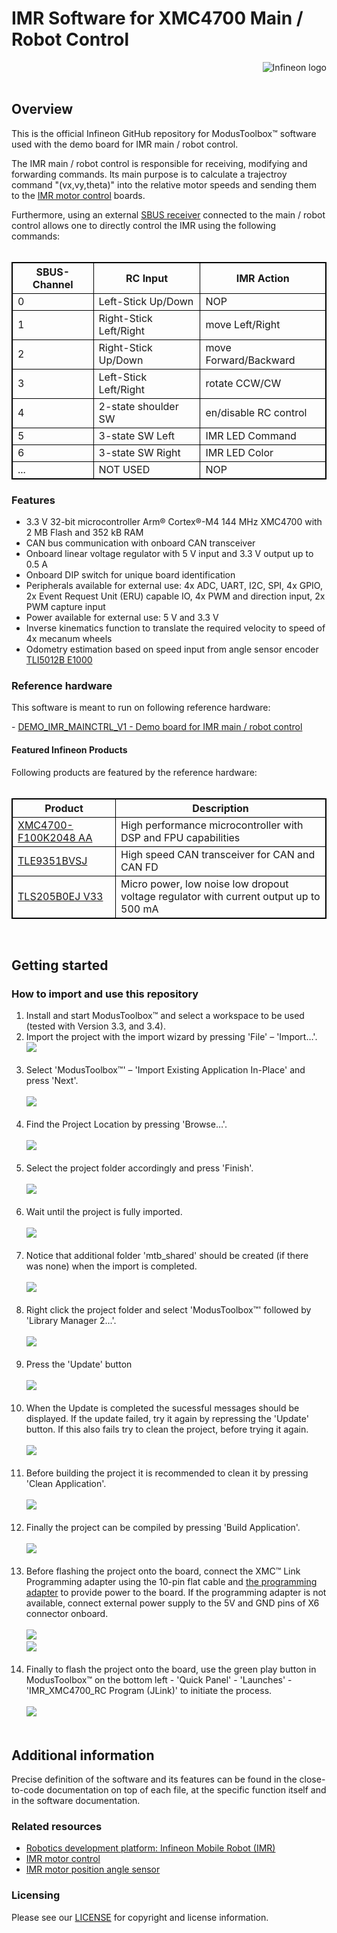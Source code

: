<!--
SPDX-FileCopyrightText: Copyright (c) 2024 Infineon Technologies AG
SPDX-License-Identifier: MIT
-->

# IMR Software for XMC4700 Main / Robot Control 

<a href="https://www.infineon.com">
<img src="./assets/images/Logo.svg" align="right" alt="Infineon logo">
</a>
<br>
<br>

## Overview

<p>This is the official Infineon GitHub repository for ModusToolbox™ software used with the demo board for IMR main / robot control.</p>
<p>The IMR main / robot control is responsible for receiving, modifying and  forwarding commands. Its main purpose is to calculate a trajectroy command "(vx,vy,theta)" into the relative motor speeds and sending them to the <a href="https://github.com/Infineon/IMR_IMD701_MC">IMR motor control</a> boards.</p>

<p>Furthermore, using an external <a href="https://www.frsky-rc.com/product/xm-plus/">SBUS receiver</a> connected to the main / robot control allows one to directly control the IMR using the following commands:
<br>
<br>
<style>
table, th, td {
  border:1px solid black;
}
</style>

<table style="width:100%">
  <tr>
    <th>SBUS-Channel</th>
    <th>RC Input</th>
    <th>IMR Action</th>
  </tr>
  <tr>
    <td>0</td>
    <td>Left-Stick Up/Down</td>
    <td>NOP</td>
  </tr>
  <tr>
    <td>1</td>
    <td>Right-Stick Left/Right</td>
    <td>move Left/Right</td>
  </tr>
  <tr>
    <td>2</td>
    <td>Right-Stick Up/Down</td>
    <td>move Forward/Backward</td>
  </tr>
  <tr>
    <td>3</td>
    <td>Left-Stick Left/Right</td>
    <td>rotate CCW/CW</td>
  </tr>
  <tr>
    <td>4</td>
    <td>2-state shoulder SW</td>
    <td>en/disable RC control</td>
  </tr>
  <tr>
    <td>5</td>
    <td>3-state SW Left</td>
    <td>IMR LED Command</td>
  </tr>
  <tr>
    <td>6</td>
    <td>3-state SW Right</td>
    <td>IMR LED Color</td>
  </tr>
  <tr>
    <td>...</td>
    <td>NOT USED</td>
    <td>NOP</td>
  </tr>
</table>
</p>

### Features

- 3.3 V 32-bit microcontroller Arm® Cortex®-M4 144 MHz XMC4700 with 2 MB Flash and 352 kB RAM
- CAN bus communication with onboard CAN transceiver
- Onboard linear voltage regulator with 5 V input and 3.3 V output up to 0.5 A
- Onboard DIP switch for unique board identification
- Peripherals available for external use: 4x ADC, UART, I2C, SPI, 4x GPIO, 2x Event Request Unit (ERU) capable IO, 4x PWM and direction input, 2x PWM capture input
- Power available for external use: 5 V and 3.3 V
- Inverse kinematics function to translate the required velocity to speed of 4x mecanum wheels
- Odometry estimation based on speed input from angle sensor encoder <a href="https://www.infineon.com/cms/en/product/sensor/magnetic-sensors/magnetic-position-sensors/angle-sensors/tli5012b-e1000/">TLI5012B E1000</a>

### Reference hardware

<p>This software is meant to run on following reference hardware:</p>
- <a href="https://www.infineon.com/cms/en/product/evaluation-boards/demo_imr_mainctrl_v1/">DEMO_IMR_MAINCTRL_V1 - Demo board for IMR main / robot control</a>

#### Featured Infineon Products 
<p>Following products are featured by the reference hardware:
<br>
<br>
<table style="width:100%">
  <tr>
    <th>Product</th>
    <th>Description</th>
  </tr>
  <tr>
    <td><a href="https://www.infineon.com/cms/en/product/microcontroller/32-bit-industrial-microcontroller-based-on-arm-cortex-m/32-bit-xmc4000-industrial-microcontroller-arm-cortex-m4/xmc4700-f100k2048-aa/">XMC4700-F100K2048 AA</a></td>
    <td>High performance microcontroller with DSP and FPU capabilities</td>
  </tr>
  <tr>
    <td><a href="https://www.infineon.com/cms/en/product/transceivers/automotive-transceiver/automotive-can-transceivers/tle9351bvsj/">TLE9351BVSJ</a></td>
    <td>High speed CAN transceiver for CAN and CAN FD</td>
  </tr>
  <tr>
    <td><a href="https://www.infineon.com/cms/en/product/power/power-supply-ics/linear-voltage-regulators-for-automotive-applications/tls205b0ej-v33/?redirId=292125">TLS205B0EJ V33</a></td>
    <td>Micro power, low noise low dropout voltage regulator with current output up to 500 mA</td>
  </tr>
</table>
</p>
<br>

## Getting started

### How to import and use this repository
<ol>
<li> Install and start ModusToolbox™ and select a workspace to be used (tested with Version 3.3, and 3.4).
<li> Import the project with the import wizard by pressing 'File' – 'Import…'. <br>
    <picture>
        <img src="./assets/images/MTB_Import_1.png">
    </picture>
    <br>
    &nbsp;
</li>
<li> Select 'ModusToolbox™' – 'Import Existing Application In-Place' and press 'Next'. <br><br>
    <picture>
        <img src="./assets/images/MTB_Import_2.png">
    </picture>
    <br>
    &nbsp;
</li>
<li> Find the Project Location by pressing 'Browse…'. <br><br>
    <picture>
        <img src="./assets/images/MTB_Import_3.png" >
    </picture>
    <br>
    &nbsp;
</li>
<li> Select the project folder accordingly and press 'Finish'. <br><br>
    <picture>
        <img src="./assets/images/MTB_Import_4.png">
    </picture>
    <br>
    &nbsp;
</li>
<li> Wait until the project is fully imported. <br><br>
    <picture>
        <img src="./assets/images/MTB_Import_5.png">
    </picture>
    <br>
    &nbsp;
</li>
<li> Notice that additional folder 'mtb_shared' should be created (if there was none) when the import is completed. <br><br>
    <picture>
        <img src="./assets/images/MTB_Import_6.png">
    </picture>
    <br>
    &nbsp;
</li>
<li> Right click the project folder and select 'ModusToolbox™' followed by 'Library Manager 2...'. <br><br>
    <picture>
        <img src="./assets/images/MTB_Import_7.png">
    </picture>
    <br>
    &nbsp;
</li>
<li> Press the 'Update' button <br><br>
    <picture>
        <img src="./assets/images/MTB_Import_8.png">
    </picture>
    <br>
    &nbsp;
</li>
<li> When the Update is completed the sucessful messages should be displayed. If the update failed, try it again by repressing the 'Update' button. If this also fails try to clean the project, before trying it again. <br><br>
    <picture>
        <img src="./assets/images/MTB_Import_9.png">
    </picture>
    <br>
    &nbsp;
</li>
<li> Before building the project it is recommended to clean it by pressing 'Clean Application'. <br><br>
    <picture>
        <img src="./assets/images/MTB_Import_10.png">
    </picture>
    <br>
    &nbsp;
</li>
<li> Finally the project can be compiled by pressing 'Build Application'. <br><br>
    <picture>
        <img src="./assets/images/MTB_Import_11.png">
    </picture>
    <br>
    &nbsp;
</li>
<li> Before flashing the project onto the board, connect the XMC™ Link Programming adapter using the 10-pin flat cable and <a href="./assets/DEMO_IMR_PROGADPTR_V1@e7eacb3013a-zip">the programming adapter</a> to provide power to the board. If the programming adapter is not available, connect external power supply to the 5V and GND pins of X6 connector onboard. <br><br>
	<picture>
        <img src="./assets/images/MTB_Import_12.png">
    </picture>
    <br>
	<picture>
        <img src="./assets/images/MTB_Import_13.png">
    </picture>
    <br>
    &nbsp;
</li>
<li> Finally to flash the project onto the board, use the green play button in ModusToolbox™ on the bottom left - 'Quick Panel' - 'Launches' - 'IMR_XMC4700_RC Program (JLink)' to initiate the process.<br><br>
	<picture>
        <img src="./assets/images/MTB_Import_14.png">
    </picture>
    <br>
    &nbsp;
</li>
</ol>

## Additional information

Precise definition of the software and its features can be found in the close-to-code documentation on top of each file, at the specific function itself and in the software documentation.

### Related resources

- [Robotics development platform: Infineon Mobile Robot (IMR)](https://www.infineon.com/cms/de/applications/robotics/development-platform/)
- [IMR motor control](https://www.infineon.com/cms/en/product/evaluation-boards/demo_imr_mtrctrl_v1/)
- [IMR motor position angle sensor](https://www.infineon.com/cms/en/product/evaluation-boards/demo_imr_angle_sens_v1/)


### Licensing

Please see our [LICENSE](LICENSE) for copyright and license information.
